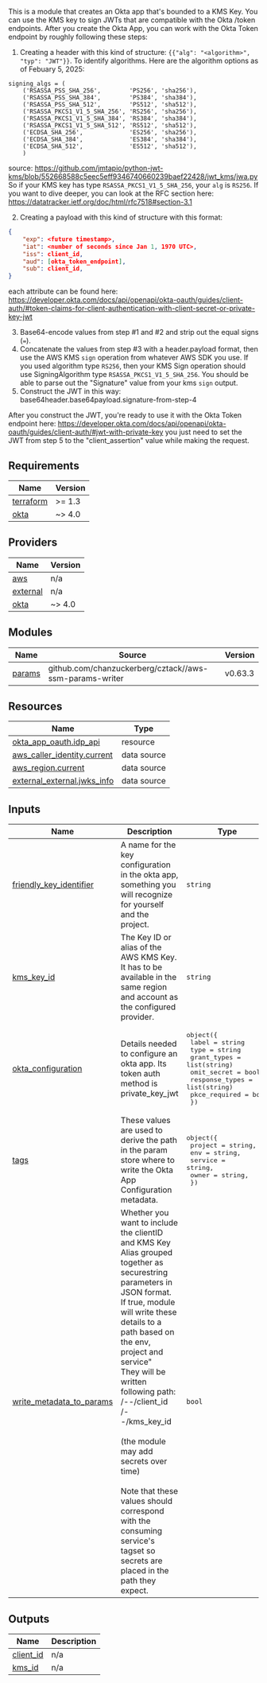 This is a module that creates an Okta app that's bounded to a KMS Key. You can use the KMS key to sign JWTs that are compatible with the Okta /token endpoints. After you create the Okta App, you can work with the Okta Token endpoint by roughly following these steps:
1. Creating a header with this kind of structure: `{{"alg": "<algorithm>", "typ": "JWT"}}`. To identify algorithms. Here are the algorithm options as of Febuary 5, 2025:
```
signing_algs = (
    ('RSASSA_PSS_SHA_256',        'PS256', 'sha256'),
    ('RSASSA_PSS_SHA_384',        'PS384', 'sha384'),
    ('RSASSA_PSS_SHA_512',        'PS512', 'sha512'),
    ('RSASSA_PKCS1_V1_5_SHA_256', 'RS256', 'sha256'),
    ('RSASSA_PKCS1_V1_5_SHA_384', 'RS384', 'sha384'),
    ('RSASSA_PKCS1_V1_5_SHA_512', 'RS512', 'sha512'),
    ('ECDSA_SHA_256',             'ES256', 'sha256'),
    ('ECDSA_SHA_384',             'ES384', 'sha384'),
    ('ECDSA_SHA_512',             'ES512', 'sha512'),
    )
```
source: https://github.com/jmtapio/python-jwt-kms/blob/552668588c5eec5eff9346740660239baef22428/jwt_kms/jwa.py 
So if your KMS key has type `RSASSA_PKCS1_V1_5_SHA_256`, your `alg` is `RS256`. If you want to dive deeper, you can look at the RFC section here: https://datatracker.ietf.org/doc/html/rfc7518#section-3.1

2. Creating a payload with this kind of structure with this format:
```json
{
    "exp": <future timestamp>,
    "iat": <number of seconds since Jan 1, 1970 UTC>,
    "iss": client_id,
    "aud": [okta_token_endpoint],
    "sub": client_id,
}
```
each attribute can be found here: https://developer.okta.com/docs/api/openapi/okta-oauth/guides/client-auth/#token-claims-for-client-authentication-with-client-secret-or-private-key-jwt

3. Base64-encode values from step #1 and #2 and strip out the equal signs (`=`). 
4. Concatenate the values from step #3 with a header.payload format, then use the AWS KMS `sign` operation from whatever AWS SDK you use. If you used algorithm type `RS256`, then your KMS Sign operation should use SigningAlgorithm type `RSASSA_PKCS1_V1_5_SHA_256`. You should be able to parse out the "Signature" value from your kms `sign` output. 
5. Construct the JWT in this way: base64header.base64payload.signature-from-step-4

After you construct the JWT, you're ready to use it with the Okta Token endpoint here: https://developer.okta.com/docs/api/openapi/okta-oauth/guides/client-auth/#jwt-with-private-key
you just need to set the JWT from step 5 to the "client_assertion" value while making the request.

<!-- START -->
## Requirements

| Name | Version |
|------|---------|
| <a name="requirement_terraform"></a> [terraform](#requirement\_terraform) | >= 1.3 |
| <a name="requirement_okta"></a> [okta](#requirement\_okta) | ~> 4.0 |

## Providers

| Name | Version |
|------|---------|
| <a name="provider_aws"></a> [aws](#provider\_aws) | n/a |
| <a name="provider_external"></a> [external](#provider\_external) | n/a |
| <a name="provider_okta"></a> [okta](#provider\_okta) | ~> 4.0 |

## Modules

| Name | Source | Version |
|------|--------|---------|
| <a name="module_params"></a> [params](#module\_params) | github.com/chanzuckerberg/cztack//aws-ssm-params-writer | v0.63.3 |

## Resources

| Name | Type |
|------|------|
| [okta_app_oauth.idp_api](https://registry.terraform.io/providers/okta/okta/latest/docs/resources/app_oauth) | resource |
| [aws_caller_identity.current](https://registry.terraform.io/providers/hashicorp/aws/latest/docs/data-sources/caller_identity) | data source |
| [aws_region.current](https://registry.terraform.io/providers/hashicorp/aws/latest/docs/data-sources/region) | data source |
| [external_external.jwks_info](https://registry.terraform.io/providers/hashicorp/external/latest/docs/data-sources/external) | data source |

## Inputs

| Name | Description | Type | Default | Required |
|------|-------------|------|---------|:--------:|
| <a name="input_friendly_key_identifier"></a> [friendly\_key\_identifier](#input\_friendly\_key\_identifier) | A name for the key configuration in the okta app, something you will recognize for yourself and the project. | `string` | n/a | yes |
| <a name="input_kms_key_id"></a> [kms\_key\_id](#input\_kms\_key\_id) | The Key ID or alias of the AWS KMS Key. It has to be available in the same region and account as the configured provider. | `string` | n/a | yes |
| <a name="input_okta_configuration"></a> [okta\_configuration](#input\_okta\_configuration) | Details needed to configure an okta app. Its token auth method is private\_key\_jwt | <pre>object({<br>    label          = string<br>    type           = string<br>    grant_types    = list(string)<br>    omit_secret    = bool<br>    response_types = list(string)<br>    pkce_required  = bool<br>  })</pre> | n/a | yes |
| <a name="input_tags"></a> [tags](#input\_tags) | These values are used to derive the path in the param store where to write the Okta App Configuration metadata. | <pre>object({<br>    project = string,<br>    env     = string,<br>    service = string,<br>    owner   = string,<br>  })</pre> | n/a | yes |
| <a name="input_write_metadata_to_params"></a> [write\_metadata\_to\_params](#input\_write\_metadata\_to\_params) | Whether you want to include the clientID and KMS Key Alias grouped together as securestring parameters in JSON format. If true, module will write these details to a path based on the env, project and service"<br>  They will be written following path:<br>    /<project>-<env>-<service>/client\_id<br>    /<project>-<env>-<service>/kms\_key\_id<br><br>  (the module may add secrets over time)<br><br>  Note that these values should correspond with the consuming service's tagset so secrets are placed in the path they expect. | `bool` | n/a | yes |

## Outputs

| Name | Description |
|------|-------------|
| <a name="output_client_id"></a> [client\_id](#output\_client\_id) | n/a |
| <a name="output_kms_id"></a> [kms\_id](#output\_kms\_id) | n/a |
<!-- END -->